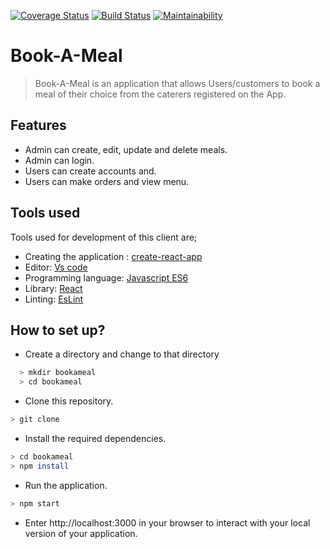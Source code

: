 [![Coverage Status](https://coveralls.io/repos/github/mutebironald4/bookameal/badge.svg?branch=develop&service=github)](https://coveralls.io/github/mutebironald4/bookameal?branch=develop)
[![Build Status](https://travis-ci.org/mutebironald4/bookameal.svg?branch=develop)](https://travis-ci.org/mutebironald4/bookameal)
[![Maintainability](https://api.codeclimate.com/v1/badges/e41502dc4968e2bff8ab/maintainability)](https://codeclimate.com/github/mutebironald4/bookameal/maintainability)


# Book-A-Meal


> Book-A-Meal is an application that allows Users/customers  to book a meal of their choice from the caterers registered on the App.


## Features
- Admin can create, edit, update and delete meals.
- Admin can login.
- Users can create accounts and.
- Users can make orders and view menu. 


## Tools used
Tools used for development of this client are;
- Creating the application : [create-react-app](https://github.com/facebook/create-react-app/blob/master/README.md#getting-started)
- Editor: [Vs code](https://code.visualstudio.com)
- Programming language: [Javascript ES6](http://es6-features.org/#Constants)
- Library: [React](https://reactjs.org)
- Linting: [EsLint](https://eslint.org)

## How to set up?
- Create a directory and change to that directory
```sh
  > mkdir bookameal
  > cd bookameal
```
- Clone this repository.
```sh
> git clone 
```
- Install the required dependencies.
```sh
> cd bookameal
> npm install
```
- Run the application.
```sh
> npm start
```
- Enter http://localhost:3000 in your browser to interact with your local version of your application.

